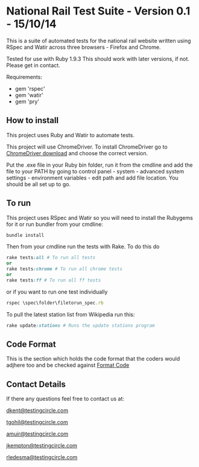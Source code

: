 # National Rail Test Suite - Version 0.1 - 15/10/14

This is a suite of automated tests for the national rail website written using RSpec and Watir across three browsers - Firefox and Chrome. 

Tested for use with Ruby 1.9.3 
This should work with later versions, if not. Please get in contact.

Requirements:

* gem 'rspec'
* gem 'watir'
* gem 'pry'

## How to install 

This project uses Ruby and Watir to automate tests.

This project will use ChromeDriver. To install ChromeDriver go to [ChromeDriver download](http://chromedriver.storage.googleapis.com/index.html) and choose the correct version.

Put the .exe file in your Ruby bin folder, run it from the cmdline and add the file to your PATH by going to control panel - system - advanced system settings - environment variables - edit path and add file location. You should be all set up to go.

## To run

This project uses RSpec and Watir so you will need to install the Rubygems for it or run bundler from your cmdline:

```ruby
bundle install
``` 

Then from your cmdline run the tests with Rake. To do this do
```ruby
rake tests:all # To run all tests
or
rake tests:chrome # To run all chrome tests
or
rake tests:ff # To run all ff tests
```
or if you want to run one test individually
```ruby
rspec \spec\folder\filetorun_spec.rb
```
To pull the latest station list from Wikipedia run this:
```ruby
rake update:stations # Runs the update stations program
```
## Code Format
This is the section which holds the code format that the coders would adjhere too and be checked against
[Format Code](code_format.md)

## Contact Details

If there any questions feel free to contact us at:

dkent@testingcircle.com

tgohil@testingcircle.com

amuir@testingcircle.com

jkempton@testingcircle.com

rledesma@testingcircle.com


